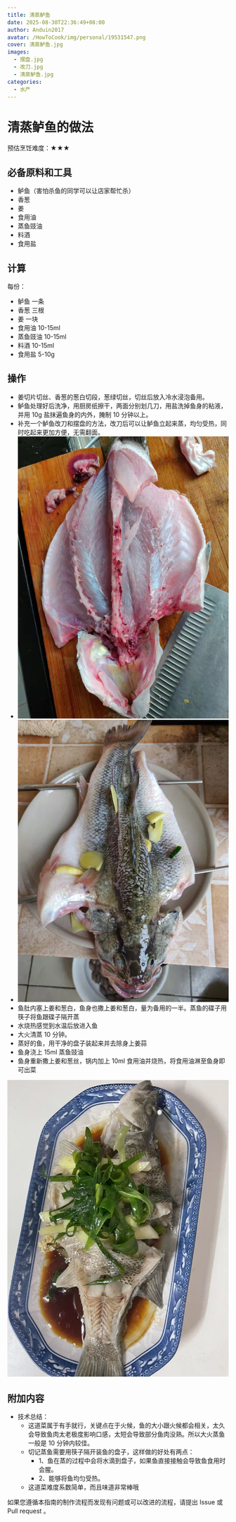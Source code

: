 ```yaml
---
title: 清蒸鲈鱼
date: 2025-08-30T22:36:49+08:00
author: Anduin2017
avatar: /HowToCook/img/personal/19531547.png
cover: 清蒸鲈鱼.jpg
images:
  - 摆盘.jpg
  - 改刀.jpg
  - 清蒸鲈鱼.jpg
categories:
  - 水产
---
```


# 清蒸鲈鱼的做法

预估烹饪难度：★★★

## 必备原料和工具

- 鲈鱼（害怕杀鱼的同学可以让店家帮忙杀）
- 香葱
- 姜
- 食用油
- 蒸鱼豉油
- 料酒
- 食用盐

## 计算

每份：

- 鲈鱼 一条
- 香葱 三根
- 姜  一块
- 食用油 10-15ml
- 蒸鱼豉油 10-15ml
- 料酒 10-15ml
- 食用盐 5-10g

## 操作

- 姜切片切丝、香葱的葱白切段，葱绿切丝，切丝后放入冷水浸泡备用。
- 鲈鱼处理好后洗净，用厨房纸擦干，两面分别划几刀，用盐洗掉鱼身的粘液，并用 10g 盐抹遍鱼身的内外，腌制 10 分钟以上。
- 补充一个鲈鱼改刀和摆盘的方法，改刀后可以让鲈鱼立起来蒸，均匀受热，同时吃起来更加方便，无需翻面。
- ![改刀](./改刀.jpg)
- ![摆盘](./摆盘.jpg)
- 鱼肚内塞上姜和葱白，鱼身也撒上姜和葱白，量为备用的一半。蒸鱼的碟子用筷子将鱼跟碟子隔开蒸
- 水烧热感觉到水温后放进入鱼
- 大火清蒸 10 分钟。
- 蒸好的鱼，用干净的盘子装起来并去除身上姜蒜
- 鱼身浇上 15ml 蒸鱼豉油
- 鱼身重新撒上姜和葱丝，锅内加上 10ml 食用油并烧热，将食用油淋至鱼身即可出菜

![示例菜成品](./清蒸鲈鱼.jpg)

## 附加内容

- 技术总结：
  - 这道菜属于有手就行，关键点在于火候，鱼的大小跟火候都会相关，太久会导致鱼肉太老极度影响口感，太短会导致部分鱼肉没熟。所以大火蒸鱼一般是 10 分钟内较佳。
  - 切记蒸鱼需要用筷子隔开装鱼的盘子，这样做的好处有两点：
    - 1、鱼在蒸的过程中会将水滴到盘子，如果鱼直接接触会导致鱼食用时会腥。
    - 2、能够将鱼均匀受热。
  - 这道菜难度系数简单，而且味道非常棒哦

如果您遵循本指南的制作流程而发现有问题或可以改进的流程，请提出 Issue 或 Pull request 。
